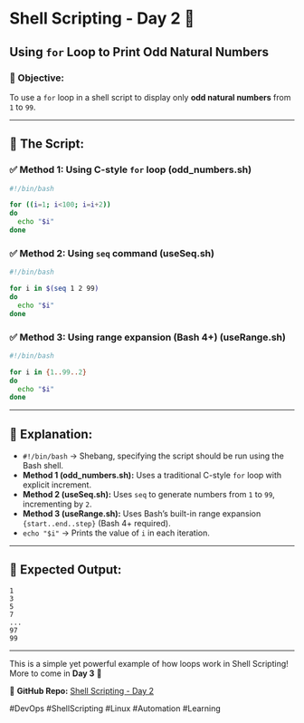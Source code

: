 # Shell Scripting - Day 2 🚀

## Using `for` Loop to Print Odd Natural Numbers

### 📌 Objective:
To use a `for` loop in a shell script to display only **odd natural numbers** from `1` to `99`.

---

## 📝 The Script:

### ✅ Method 1: Using C-style `for` loop (odd_numbers.sh)
```sh
#!/bin/bash

for ((i=1; i<100; i=i+2)) 
do
  echo "$i"
done
```

### ✅ Method 2: Using `seq` command (useSeq.sh)
```sh
#!/bin/bash

for i in $(seq 1 2 99)
do
  echo "$i"
done
```

### ✅ Method 3: Using range expansion (Bash 4+) (useRange.sh)
```sh
#!/bin/bash

for i in {1..99..2}
do
  echo "$i"
done
```

---

## 📌 Explanation:
- `#!/bin/bash` → Shebang, specifying the script should be run using the Bash shell.
- **Method 1 (odd_numbers.sh):** Uses a traditional C-style `for` loop with explicit increment.
- **Method 2 (useSeq.sh):** Uses `seq` to generate numbers from `1` to `99`, incrementing by `2`.
- **Method 3 (useRange.sh):** Uses Bash’s built-in range expansion `{start..end..step}` (Bash 4+ required).
- `echo "$i"` → Prints the value of `i` in each iteration.

---

## 📌 Expected Output:
```
1
3
5
7
...
97
99
```

---

This is a simple yet powerful example of how loops work in Shell Scripting! More to come in **Day 3** 🚀

📂 **GitHub Repo:** [Shell Scripting - Day 2](https://github.com/ChandraSekharC478/ShellScripting/tree/main/Day-2_Looping_forloop)

#DevOps #ShellScripting #Linux #Automation #Learning

